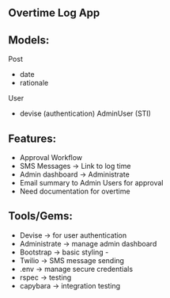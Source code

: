 ## Overtime Log App 


## Models: 
Post 
- date 
- rationale 

User
- devise (authentication) 
AdminUser (STI) 

## Features: 
- Approval Workflow
- SMS Messages -> Link to log time 
- Admin dashboard -> Administrate
- Email summary to Admin Users for approval 
- Need documentation for overtime 

## Tools/Gems:  
- Devise -> for user authentication 
- Administrate -> manage admin dashboard
- Bootstrap -> basic styling - 
- Twilio -> SMS message sending
- .env -> manage secure credentials 
- rspec -> testing 
- capybara -> integration testing 


